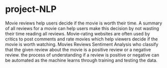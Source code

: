 # project-NLP
Movie reviews help users decide if the movie is worth their time. A summary of all reviews for a movie can help users make this decision by not wasting their time reading all reviews. 
Movie-rating websites are often used by critics to post comments and rate movies which help viewers decide if the movie is worth watching.
Movies Reviews Sentiment Analysis who classify that the given review about the movie is a positive review or a negative review. 
the process of understanding if a review is positive or negative can be automated as the machine learns through training and testing the data.
